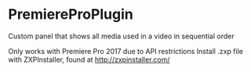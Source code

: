 # PremiereProPlugin
Custom panel that shows all media used in a video in sequential order

Only works with Premiere Pro 2017 due to API restrictions
Install .zxp file with ZXPInstaller, found at http://zxpinstaller.com/
